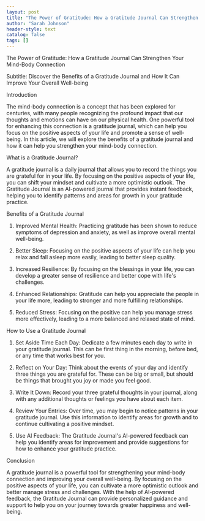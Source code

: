 ```yaml
---
layout: post
title: "The Power of Gratitude: How a Gratitude Journal Can Strengthen Your Mind-Body Connection"
author: "Sarah Johnson"
header-style: text
catalog: false
tags: []
---
```


The Power of Gratitude: How a Gratitude Journal Can Strengthen Your Mind-Body Connection

Subtitle: Discover the Benefits of a Gratitude Journal and How It Can Improve Your Overall Well-being

Introduction

The mind-body connection is a concept that has been explored for centuries, with many people recognizing the profound impact that our thoughts and emotions can have on our physical health. One powerful tool for enhancing this connection is a gratitude journal, which can help you focus on the positive aspects of your life and promote a sense of well-being. In this article, we will explore the benefits of a gratitude journal and how it can help you strengthen your mind-body connection.

What is a Gratitude Journal?

A gratitude journal is a daily journal that allows you to record the things you are grateful for in your life. By focusing on the positive aspects of your life, you can shift your mindset and cultivate a more optimistic outlook. The Gratitude Journal is an AI-powered journal that provides instant feedback, helping you to identify patterns and areas for growth in your gratitude practice.

Benefits of a Gratitude Journal

1. Improved Mental Health: Practicing gratitude has been shown to reduce symptoms of depression and anxiety, as well as improve overall mental well-being.

2. Better Sleep: Focusing on the positive aspects of your life can help you relax and fall asleep more easily, leading to better sleep quality.

3. Increased Resilience: By focusing on the blessings in your life, you can develop a greater sense of resilience and better cope with life's challenges.

4. Enhanced Relationships: Gratitude can help you appreciate the people in your life more, leading to stronger and more fulfilling relationships.

5. Reduced Stress: Focusing on the positive can help you manage stress more effectively, leading to a more balanced and relaxed state of mind.

How to Use a Gratitude Journal

1. Set Aside Time Each Day: Dedicate a few minutes each day to write in your gratitude journal. This can be first thing in the morning, before bed, or any time that works best for you.

2. Reflect on Your Day: Think about the events of your day and identify three things you are grateful for. These can be big or small, but should be things that brought you joy or made you feel good.

3. Write It Down: Record your three grateful thoughts in your journal, along with any additional thoughts or feelings you have about each item.

4. Review Your Entries: Over time, you may begin to notice patterns in your gratitude journal. Use this information to identify areas for growth and to continue cultivating a positive mindset.

5. Use AI Feedback: The Gratitude Journal's AI-powered feedback can help you identify areas for improvement and provide suggestions for how to enhance your gratitude practice.

Conclusion

A gratitude journal is a powerful tool for strengthening your mind-body connection and improving your overall well-being. By focusing on the positive aspects of your life, you can cultivate a more optimistic outlook and better manage stress and challenges. With the help of AI-powered feedback, the Gratitude Journal can provide personalized guidance and support to help you on your journey towards greater happiness and well-being.